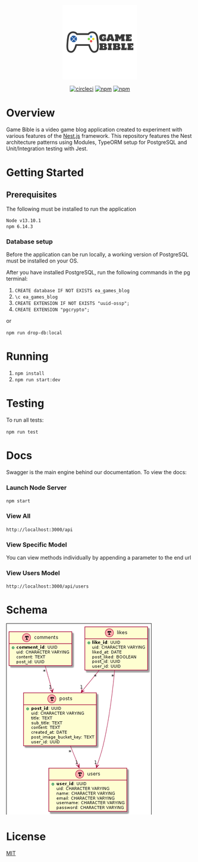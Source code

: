 
<p align="center"><img width="200" src="gamebible_logo.png"></p>

<p align="center">
<a href="https://img.shields.io/circleci/build/github/rostgoat/ea-blog-api/master" target="_blank"><img src="https://img.shields.io/circleci/build/github/rostgoat/ea-blog-api/master" alt="circleci"/></a>
<a href="https://img.shields.io/npm/v/npm" target="_blank"><img src="https://img.shields.io/npm/v/npm" alt="npm"/></a>
<a href="https://img.shields.io/badge/license-MIT-blue.svg" target="_blank"><img src="https://img.shields.io/badge/license-MIT-blue.svg" alt="npm"/></a>
</p>



# Overview

Game Bible is a video game blog application created to experiment with various features of the <a href="https://nestjs.com">Nest.js</a> framework. This repository features the Nest architecture patterns using Modules, TypeORM setup for PostgreSQL and Unit/Integration testing with Jest.

# Getting Started



## Prerequisites

The following must be installed to run the application

```
Node v13.10.1
npm 6.14.3
```

### Database setup

Before the application can be run locally, a working version of PostgreSQL must be installed on your OS.

After you have installed PostgreSQL, run the following commands in the pg terminal:

1. `CREATE database IF NOT EXISTS ea_games_blog`
2. `\c ea_games_blog`
3. `CREATE EXTENSION IF NOT EXISTS "uuid-ossp";`
4. `CREATE EXTENSION "pgcrypto";`

or

`npm run drop-db:local`

# Running 

1. `npm install`
2. `npm run start:dev`

# Testing

To run all tests:

`npm run test`

# Docs

Swagger is the main engine behind our documentation. To view the docs:

### Launch Node Server

 `npm start`

### View All

`http://localhost:3000/api`

### View Specific Model

You can view methods individually by appending a parameter to the end url

### View Users Model

`http://localhost:3000/api/users`

# Schema

![Alt](schema.png)

# License

[MIT](LICENSE)